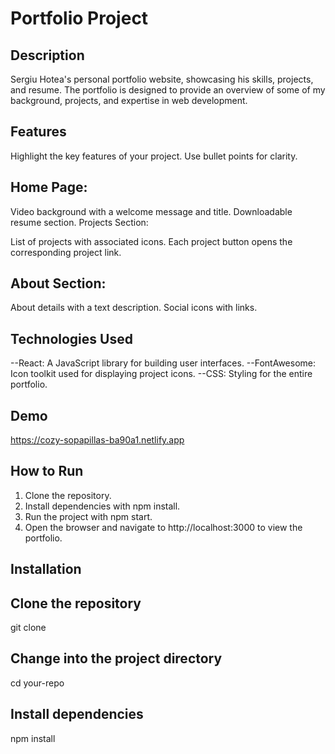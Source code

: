 # Portfolio Project

## Description

Sergiu Hotea's personal portfolio website, showcasing his skills, projects, and resume. 
The portfolio is designed to provide an overview of some of my background, projects, and expertise in web development.

## Features

Highlight the key features of your project. Use bullet points for clarity.

## Home Page:

Video background with a welcome message and title.
Downloadable resume section.
Projects Section:

List of projects with associated icons.
Each project button opens the corresponding project link.

## About Section:

About details with a text description.
Social icons with links.

## Technologies Used

--React: A JavaScript library for building user interfaces.
--FontAwesome: Icon toolkit used for displaying project icons.
--CSS: Styling for the entire portfolio.

## Demo

https://cozy-sopapillas-ba90a1.netlify.app

## How to Run

1. Clone the repository.
2. Install dependencies with npm install.
3. Run the project with npm start.
4. Open the browser and navigate to http://localhost:3000 to view the portfolio.

## Installation

## Clone the repository
git clone  

## Change into the project directory
cd your-repo

## Install dependencies
npm install
